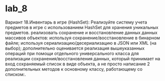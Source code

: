 # lab_8
Вариант 18.Инвентарь в игре (HashSet): Реализуйте систему учета предметов в игре с использованием HashSet для хранения уникальных предметов. реализовать сохранение и
восстановление данных данных массивов объектов: используя сохранение/восстановление в бинарном файле; используя сериализацию/десериализацию в JSON или XML (на выбор); 
дополнительно оценивается реализация вышеуказанных операций при помощи отдельного универсального класса для реализации сохранения/восстановления данных, 
который принимает на вход сохраняемый список в виде объекта, а не просто написание 2 дополнительных методов к основному классу, работающему со списком:.
